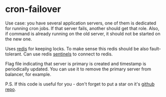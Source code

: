 # cron-failover

Use case: you have several application servers, one of them is dedicated for running cron jobs. If that server fails, another should get that role. Also, if command is already running on the old server, it should not be started on the new one.

Uses [redis](https://redis.io) for keeping locks. To make sense this redis should be also fault-tolerant. Can use redis [sentinels](https://redis.io/topics/sentinel) to connect to redis.

Flag file indicating that server is primary is created and timestamp is periodically updated. You can use it to remove the primary server from balancer, for example.

P.S. If this code is useful for you - don't forget to put a star on it's [github repo](https://github.com/selivan/cron-failover).
